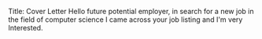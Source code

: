 Title: Cover Letter
Hello future potential employer, in search for a new job in the field of computer science I came across your job listing and 
I'm very Interested. 
